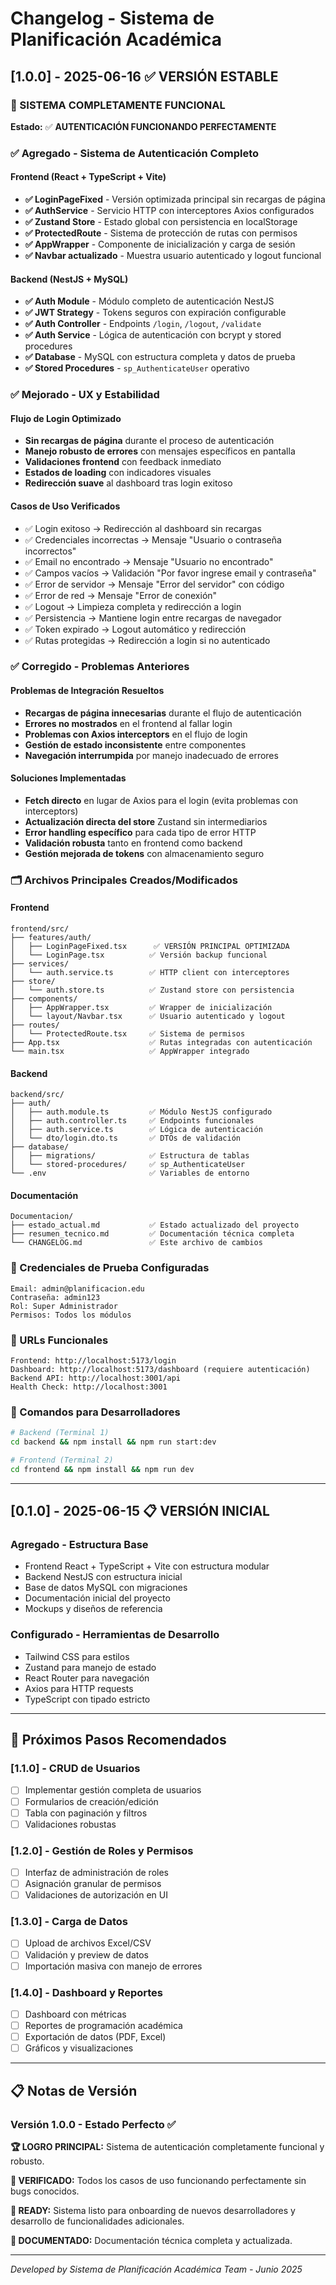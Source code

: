 # Changelog - Sistema de Planificación Académica

## [1.0.0] - 2025-06-16 ✅ VERSIÓN ESTABLE

### 🎉 SISTEMA COMPLETAMENTE FUNCIONAL

**Estado:** ✅ **AUTENTICACIÓN FUNCIONANDO PERFECTAMENTE**

### ✅ Agregado - Sistema de Autenticación Completo

#### Frontend (React + TypeScript + Vite)
- **✅ LoginPageFixed** - Versión optimizada principal sin recargas de página
- **✅ AuthService** - Servicio HTTP con interceptores Axios configurados
- **✅ Zustand Store** - Estado global con persistencia en localStorage
- **✅ ProtectedRoute** - Sistema de protección de rutas con permisos
- **✅ AppWrapper** - Componente de inicialización y carga de sesión
- **✅ Navbar actualizado** - Muestra usuario autenticado y logout funcional

#### Backend (NestJS + MySQL)
- **✅ Auth Module** - Módulo completo de autenticación NestJS
- **✅ JWT Strategy** - Tokens seguros con expiración configurable
- **✅ Auth Controller** - Endpoints `/login`, `/logout`, `/validate`
- **✅ Auth Service** - Lógica de autenticación con bcrypt y stored procedures
- **✅ Database** - MySQL con estructura completa y datos de prueba
- **✅ Stored Procedures** - `sp_AuthenticateUser` operativo

### ✅ Mejorado - UX y Estabilidad

#### Flujo de Login Optimizado
- **Sin recargas de página** durante el proceso de autenticación
- **Manejo robusto de errores** con mensajes específicos en pantalla
- **Validaciones frontend** con feedback inmediato
- **Estados de loading** con indicadores visuales
- **Redirección suave** al dashboard tras login exitoso

#### Casos de Uso Verificados
- ✅ Login exitoso → Redirección al dashboard sin recargas
- ✅ Credenciales incorrectas → Mensaje "Usuario o contraseña incorrectos"
- ✅ Email no encontrado → Mensaje "Usuario no encontrado"
- ✅ Campos vacíos → Validación "Por favor ingrese email y contraseña"
- ✅ Error de servidor → Mensaje "Error del servidor" con código
- ✅ Error de red → Mensaje "Error de conexión"
- ✅ Logout → Limpieza completa y redirección a login
- ✅ Persistencia → Mantiene login entre recargas de navegador
- ✅ Token expirado → Logout automático y redirección
- ✅ Rutas protegidas → Redirección a login si no autenticado

### ✅ Corregido - Problemas Anteriores

#### Problemas de Integración Resueltos
- **Recargas de página innecesarias** durante el flujo de autenticación
- **Errores no mostrados** en el frontend al fallar login
- **Problemas con Axios interceptors** en el flujo de login
- **Gestión de estado inconsistente** entre componentes
- **Navegación interrumpida** por manejo inadecuado de errores

#### Soluciones Implementadas
- **Fetch directo** en lugar de Axios para el login (evita problemas con interceptors)
- **Actualización directa del store** Zustand sin intermediarios
- **Error handling específico** para cada tipo de error HTTP
- **Validación robusta** tanto en frontend como backend
- **Gestión mejorada de tokens** con almacenamiento seguro

### 🗂️ Archivos Principales Creados/Modificados

#### Frontend
```
frontend/src/
├── features/auth/
│   ├── LoginPageFixed.tsx      ✅ VERSIÓN PRINCIPAL OPTIMIZADA
│   └── LoginPage.tsx          ✅ Versión backup funcional
├── services/
│   └── auth.service.ts        ✅ HTTP client con interceptores
├── store/
│   └── auth.store.ts          ✅ Zustand store con persistencia
├── components/
│   ├── AppWrapper.tsx         ✅ Wrapper de inicialización
│   └── layout/Navbar.tsx      ✅ Usuario autenticado y logout
├── routes/
│   └── ProtectedRoute.tsx     ✅ Sistema de permisos
├── App.tsx                    ✅ Rutas integradas con autenticación
└── main.tsx                   ✅ AppWrapper integrado
```

#### Backend
```
backend/src/
├── auth/
│   ├── auth.module.ts         ✅ Módulo NestJS configurado
│   ├── auth.controller.ts     ✅ Endpoints funcionales
│   ├── auth.service.ts        ✅ Lógica de autenticación
│   └── dto/login.dto.ts       ✅ DTOs de validación
├── database/
│   ├── migrations/            ✅ Estructura de tablas
│   └── stored-procedures/     ✅ sp_AuthenticateUser
└── .env                       ✅ Variables de entorno
```

#### Documentación
```
Documentacion/
├── estado_actual.md           ✅ Estado actualizado del proyecto
├── resumen_tecnico.md         ✅ Documentación técnica completa
└── CHANGELOG.md               ✅ Este archivo de cambios
```

### 🎯 Credenciales de Prueba Configuradas

```
Email: admin@planificacion.edu
Contraseña: admin123
Rol: Super Administrador
Permisos: Todos los módulos
```

### 🚀 URLs Funcionales

```
Frontend: http://localhost:5173/login
Dashboard: http://localhost:5173/dashboard (requiere autenticación)
Backend API: http://localhost:3001/api
Health Check: http://localhost:3001
```

### 🔧 Comandos para Desarrolladores

```bash
# Backend (Terminal 1)
cd backend && npm install && npm run start:dev

# Frontend (Terminal 2)
cd frontend && npm install && npm run dev
```

---

## [0.1.0] - 2025-06-15 📋 VERSIÓN INICIAL

### Agregado - Estructura Base
- Frontend React + TypeScript + Vite con estructura modular
- Backend NestJS con estructura inicial
- Base de datos MySQL con migraciones
- Documentación inicial del proyecto
- Mockups y diseños de referencia

### Configurado - Herramientas de Desarrollo
- Tailwind CSS para estilos
- Zustand para manejo de estado
- React Router para navegación
- Axios para HTTP requests
- TypeScript con tipado estricto

---

## 🎯 Próximos Pasos Recomendados

### [1.1.0] - CRUD de Usuarios
- [ ] Implementar gestión completa de usuarios
- [ ] Formularios de creación/edición
- [ ] Tabla con paginación y filtros
- [ ] Validaciones robustas

### [1.2.0] - Gestión de Roles y Permisos
- [ ] Interfaz de administración de roles
- [ ] Asignación granular de permisos
- [ ] Validaciones de autorización en UI

### [1.3.0] - Carga de Datos
- [ ] Upload de archivos Excel/CSV
- [ ] Validación y preview de datos
- [ ] Importación masiva con manejo de errores

### [1.4.0] - Dashboard y Reportes
- [ ] Dashboard con métricas
- [ ] Reportes de programación académica
- [ ] Exportación de datos (PDF, Excel)
- [ ] Gráficos y visualizaciones

---

## 📋 Notas de Versión

### Versión 1.0.0 - Estado Perfecto ✅

**🏆 LOGRO PRINCIPAL:** Sistema de autenticación completamente funcional y robusto.

**🎯 VERIFICADO:** Todos los casos de uso funcionando perfectamente sin bugs conocidos.

**🚀 READY:** Sistema listo para onboarding de nuevos desarrolladores y desarrollo de funcionalidades adicionales.

**📖 DOCUMENTADO:** Documentación técnica completa y actualizada.

---

*Developed by Sistema de Planificación Académica Team - Junio 2025*
